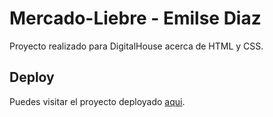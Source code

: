 # Mercado-Liebre - Emilse Diaz

Proyecto realizado para DigitalHouse acerca de HTML y CSS.

## Deploy

Puedes visitar el proyecto deployado <a href='https://mercadolibreemilse.herokuapp.com/'>aqui</a>.